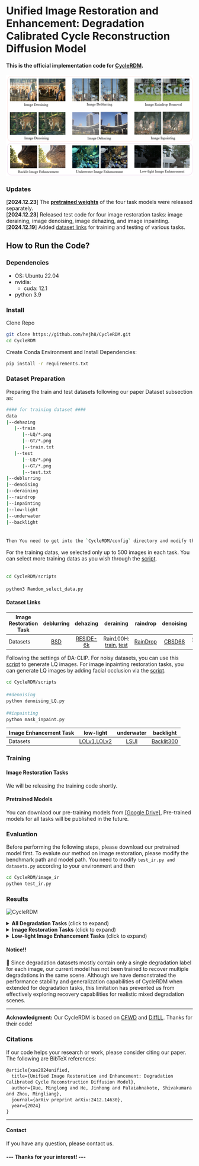 
# Unified Image Restoration and Enhancement: Degradation Calibrated Cycle Reconstruction Diffusion Model  
#### This is the official implementation code for [CycleRDM](https://arxiv.org/abs/2412.14630).


![CycleRDM](figs/fig1.png)

### Updates
[**2024.12.23**] The **[pretrained weights](https://drive.google.com/drive/folders/1TbYBrxsTqPd8x6dqVLVoSU8JfL_3VtUu)**  of the four task models were released separately.  <br>
[**2024.12.23**] Released test code for four image restoration tasks: image deraining, image denoising, image dehazing, and image inpainting. <br>
[**2024.12.19**] Added [dataset links](https://github.com/hejh8/CycleRDM#dataset-links) for training and testing of various tasks. <br>

## How to Run the Code?


### Dependencies

* OS: Ubuntu 22.04
* nvidia:
	- cuda: 12.1
* python 3.9

### Install

 Clone Repo
 ```bash
 git clone https://github.com/hejh8/CycleRDM.git
 cd CycleRDM  
 ```
Create Conda Environment and Install Dependencies:
```bash
pip install -r requirements.txt
```

### Dataset Preparation

Preparing the train and test datasets following our paper Dataset subsection as:

```bash
#### for training dataset ####
data
|--dehazing
   |--train
      |--LQ/*.png
      |--GT/*.png
      |--train.txt
   |--test
      |--LQ/*.png
      |--GT/*.png
      |--test.txt
|--deblurring
|--denoising
|--deraining
|--raindrop
|--inpainting
|--low-light
|--underwater
|--backlight


Then You need to get into the `CycleRDM/config` directory and modify the `Task_train.yml` and `Task_test.yml` settings therein to suit your needs. 

```
For the training datas, we selected only up to 500 images in each task. You can select more training datas as you wish through the [script](https://github.com/hejh8/CycleRDM/scripts/Random_select_data.py).
```bash

cd CycleRDM/scripts

python3 Random_select_data.py 

```

#### Dataset Links



| Image Restoration Task          |                                   deblurring                                   |                                           dehazing                                           |                                           deraining                                           |            raindrop            |                                     denoising                                     |              inpainting              |
|---------------|:-----------------------------------------------------------------------------:|:-------------------------------------------------------------------------------------------:|:--------------------------------------------------------------------------------------------:|:-------------------------------:|:---------------------------------------------------------------------------------:|:------------------------------------:|
| Datasets      | [BSD](https://drive.google.com/drive/folders/1LKLCE_RqPF5chqWgmh3pj7cg-t9KM2Hd) | [RESIDE-6k](https://drive.google.com/drive/folders/1XVD0x74vKQ0-cqazACUZnjUOWURXIeqH?usp=drive_link) | Rain100H: [train](http://www.icst.pku.edu.cn/struct/att/RainTrainH.zip), [test](http://www.icst.pku.edu.cn/struct/att/Rain100H.zip) | [RainDrop](https://drive.google.com/open?id=1e7R76s6vwUJxILOcAsthgDLPSnOrQ49K) | [CBSD68](https://github.com/clausmichele/CBSD68-dataset?tab=readme-ov-file) | [CelebaHQ-256](https://drive.google.com/file/d/1oYDBcJLT5RDuC4k5C7xOMRkZ9N3kfexu/view?usp=sharing) |


Following the settings of DA-CLIP. For noisy datasets, you can use this [script]() to generate LQ images. For image inpainting restoration tasks, you can generate LQ images by adding facial occlusion via the [script]().
```bash
cd CycleRDM/scripts

##denoising
python denoising_LQ.py

##inpainting
python mask_inpaint.py
```

| Image Enhancement Task |                                    low-light                                    |                              underwater                             |                                    backlight                                  |                                                                                         
|-------------|:-------------------------------------------------------------------------------:|:----------------------------------------------------------------------------------------------------:|:-----------------------------------------------------------------------------------------------------------------:|
| Datasets    | [LOLv1](https://drive.google.com/file/d/18bs_mAREhLipaM2qvhxs7u7ff2VSHet2/view),[LOLv2](https://drive.google.com/file/d/1dzuLCk9_gE2bFF222n3-7GVUlSVHpMYC/view) |[LSUI](https://drive.google.com/file/d/10gD4s12uJxCHcuFdX9Khkv37zzBwNFbL/view) | [Backlit300](https://drive.google.com/drive/folders/1tnZdCxmWeOXMbzXKf-V4HYI4rBRl90Qk) | 


### Training

#### Image Restoration Tasks
We will be releasing the training code shortly.


#### Pretrained Models
You can downlaod our pre-training models from [[Google Drive]](https://drive.google.com/drive/folders/1TbYBrxsTqPd8x6dqVLVoSU8JfL_3VtUu?usp=drive_link), Pre-trained models for all tasks will be published in the future.

### Evaluation
Before performing the following steps, please download our pretrained model first. To evalute our method on image restoration, please modify the benchmark path and model path. 
You need to modify ```test_ir.py and datasets.py``` according to your environment and then

```bash
cd CycleRDM/image_ir
python test_ir.py 
```



### Results

![CycleRDM](https://github.com/hejh8/CycleRDM/tree/main/figs/compare.png)

<details>
<summary><strong>All Degradation Tasks </strong> (click to expand) </summary>

![CycleRDM](https://github.com/hejh8/CycleRDM/tree/main/figs/fig1.png)

</details>

<details>
<summary><strong>Image Restoration Tasks</strong> (click to expand) </summary>

![CycleRDM](https://github.com/hejh8/CycleRDM/tree/main/figs/ir.png)

</details>

<details>
<summary><strong>Low-light Image Enhancement Tasks</strong> (click to expand) </summary>

![CycleRDM](https://github.com/hejh8/CycleRDM/tree/main/figs/low-light.png)

</details>


#### Notice!!
🙁 Since degradation datasets mostly contain only a single degradation label for each image, our current model has not been trained to recover multiple degradations in the same scene. Although we have demonstrated the performance stability and generalization capabilities of CycleRDM when extended for degradation tasks, this limitation has prevented us from effectively exploring recovery capabilities for realistic mixed degradation scenes.


---

**Acknowledgment:** Our CycleRDM is based on [CFWD](https://github.com/hejh8/CFWD) and [DiffLL](https://github.com/JianghaiSCU/Diffusion-Low-Light). Thanks for their code!



### Citations
If our code helps your research or work, please consider citing our paper.
The following are BibTeX references:

```
@article{xue2024unified,
  title={Unified Image Restoration and Enhancement: Degradation Calibrated Cycle Reconstruction Diffusion Model},
  author={Xue, Minglong and He, Jinhong and Palaiahnakote, Shivakumara and Zhou, Mingliang},
  journal={arXiv preprint arXiv:2412.14630},
  year={2024}
}
```

---

#### Contact
If you have any question, please contact us.

#### --- Thanks for your interest! --- ####


